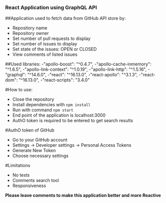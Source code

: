### React Application using GraphQL API

##Application used to fetch data from GitHub API store by:
- Repository name
- Repository owner
- Set number of pull requests to display
- Set number of issues to display
- Set state of the issues: OPEN or CLOSED
- View comments of listed issues

##Used libraries:
-"apollo-boost": "^0.4.7",
-"apollo-cache-inmemory": "^1.6.5",
-"apollo-link-context": "^1.0.19",
-"apollo-link-http": "^1.5.16",
-"graphql": "^14.6.0",
-"react": "^16.13.0",
-"react-apollo": "^3.1.3",
-"react-dom": "^16.13.0",
-"react-scripts": "3.4.0"

#How to use:
- Close the repository
- Install dependencies with `npm install`
- Run with command `npm start`
- End point of the application is localhost:3000
- AuthO token is required to be entered to get search results

#AuthO token of GitHub
- Go to your GitHub account
- Settings -> Developer settings -> Personal Access Tokens
- Generate New Token
- Choose necessary settings

#Limitations
- No tests
- Comments search tool
- Responsiveness 

**Please leave comments to make this application better and more Reactive**
